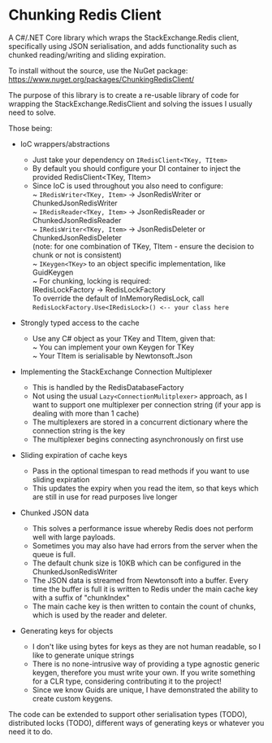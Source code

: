 # Chunking Redis Client
A C#/.NET Core library which wraps the StackExchange.Redis client, specifically using JSON serialisation, and adds functionality such as chunked reading/writing and sliding expiration.

To install without the source, use the NuGet package:
https://www.nuget.org/packages/ChunkingRedisClient/

The purpose of this library is to create a re-usable library of code for wrapping the StackExchange.RedisClient and solving the issues I usually need to solve.

Those being:

* IoC wrappers/abstractions<br/>
   - Just take your dependency on `IRedisClient<TKey, TItem>`<br/>
   - By default you should configure your DI container to inject the provided RedisClient<TKey, TItem><br/>
   - Since IoC is used throughout you also need to configure:<br/>
     ~ `IRedisWriter<TKey, Item>` -> JsonRedisWriter or ChunkedJsonRedisWriter<br/>
     ~ `IRedisReader<TKey, Item>` -> JsonRedisReader or ChunkedJsonRedisReader<br/>
     ~ `IRedisWriter<TKey, Item>` -> JsonRedisDeleter or ChunkedJsonRedisDeleter<br/>
     (note: for one combination of TKey, TItem - ensure the decision to chunk or not is consistent)<br/>
     ~ `IKeygen<TKey>` to an object specific implementation, like GuidKeygen<br/>
     ~ For chunking, locking is required:<br/>
             IRedisLockFactory -> RedisLockFactory<br/>
             To override the default of InMemoryRedisLock, call `RedisLockFactory.Use<IRedisLock>() <-- your class here`<br/>
     
* Strongly typed access to the cache<br/>
  - Use any C# object as your TKey and TItem, given that:<br/>
      ~ You can implement your own Keygen for TKey<br/>
      ~ Your TItem is serialisable by Newtonsoft.Json<br/>
      
* Implementing the StackExchange Connection Multiplexer<br/>
  - This is handled by the RedisDatabaseFactory<br/>
  - Not using the usual `Lazy<ConnectionMulitplexer>` approach, as I want to support one multiplexer per connection string (if your app is dealing with more than 1 cache)<br/>
  - The multiplexers are stored in a concurrent dictionary where the connection string is the key<br/>
  - The multiplexer begins connecting asynchronously on first use<br/>
    
* Sliding expiration of cache keys<br/>
  - Pass in the optional timespan to read methods if you want to use sliding expiration<br/>
  - This updates the expiry when you read the item, so that keys which are still in use for read purposes live longer<br/>
  
* Chunked JSON data<br/>
  - This solves a performance issue whereby Redis does not perform well with large payloads.<br/>
  - Sometimes you may also have had errors from the server when the queue is full.<br/>
  - The default chunk size is 10KB which can be configured in the ChunkedJsonRedisWriter<br/>
  - The JSON data is streamed from Newtonsoft into a buffer. Every time the buffer is full it is written to Redis under the main cache key with a suffix of "chunkIndex"<br/>
  - The main cache key is then written to contain the count of chunks, which is used by the reader and deleter.<br/>
  
* Generating keys for objects<br/>
  - I don't like using bytes for keys as they are not human readable, so I like to generate unique strings<br/>
  - There is no none-intrusive way of providing a type agnostic generic keygen, therefore you must write your own. If you write something for a CLR type, considering contributing it to the project!
  - Since we know Guids are unique, I have demonstrated the ability to create custom keygens.<br/>


The code can be extended to support other serialisation types (TODO), distributed locks (TODO), different ways of generating keys or whatever you need it to do.

